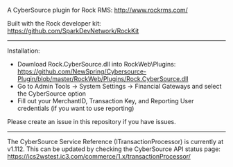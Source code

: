 A CyberSource plugin for Rock RMS: http://www.rockrms.com/

Built with the Rock developer kit: https://github.com/SparkDevNetwork/RockKit

______________________________________________
Installation:

* Download Rock.CyberSource.dll into RockWeb\Plugins: https://github.com/NewSpring/Cybersource-Plugin/blob/master/RockWeb/Plugins/Rock.CyberSource.dll
* Go to Admin Tools -> System Settings -> Financial Gateways and select the CyberSource option
* Fill out your MerchantID, Transaction Key, and Reporting User credentials (if you want to use reporting)

Please create an issue in this repository if you have issues.
______________________________________________

The CyberSource Service Reference (ITransactionProcessor) is currently at v1.112. This can be updated by checking the CyberSource API status page: https://ics2wstest.ic3.com/commerce/1.x/transactionProcessor/

